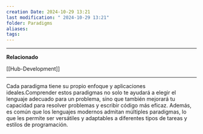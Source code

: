 ```yaml
---
creation Date: 2024-10-29 13:21
last modification: " 2024-10-29 13:21"
folder: Paradigms
aliases: 
tags:
---
```

___
**Relacionado**

[[Hub-Development]]
___
Cada paradigma tiene su propio enfoque y aplicaciones ideales.Comprender estos paradigmas no solo te ayudará a elegir el lenguaje adecuado para un problema, sino que también mejorará tu capacidad para resolver problemas y escribir código más eficaz. Además, es común que los lenguajes modernos admitan múltiples paradigmas, lo que les permite ser versátiles y adaptables a diferentes tipos de tareas y estilos de programación.
